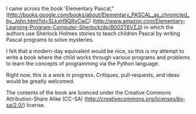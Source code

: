 I came across the book 'Elementary Pascal," (http://books.google.com/books/about/Elementary_PASCAL_as_chronicled_by_John.html?id=SLkxH9QRvCwC) (http://www.amazon.com/Elementary-Learning-Program-Computer-Sherlock/dp/B002T6VZJI) in which the authors use Sherlock Holmes stories to teach children Pascal by writing Pascal programs to solve mysteries.

I felt that a modern-day equivalent would be nice, so this is my attempt to write a book where the child works through various programs and problems to learn the concepts of programming via the Python language.

Right now, this is a work in progress.  Critiques, pull-requests, and ideas would be greatly welcomed.

The contents of the book are licenced under the Creative Commons Attribution-Share Alike (CC-SA) (http://creativecommons.org/licenses/by-sa/2.0/) license.
